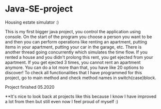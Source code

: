 # Java-SE-project
Housing estate simulator :)

This is my first bigger java project, you control the application using console. On the start of the program you choose a person you want to be and then you can perform operations like renting an apartment, putting items in your apartment, putting your car in the garage, etc. There is another thread going concurrently which simulates the time flow. If you rented a house and you didn't prolong this rent, you get ejected from your apartment. If you get ejected 3 times, you cannot rent an apartment anymore. You can do a lot more than that, you have like 20 options to discover! To check all functionalities that I have programmed for this project, go to main method and check method names in switch{case}block.

Project finished 05.2020

**It's nice to look back at projects like this because I know I have improved a lot from then but still even now I feel proud of myself :)
